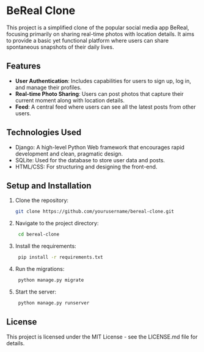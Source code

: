 # BeReal Clone

This project is a simplified clone of the popular social media app BeReal, focusing primarily on sharing real-time photos with location details. It aims to provide a basic yet functional platform where users can share spontaneous snapshots of their daily lives.



## Features
- **User Authentication**: Includes capabilities for users to sign up, log in, and manage their profiles.
- **Real-time Photo Sharing**: Users can post photos that capture their current moment along with location details.
- **Feed**: A central feed where users can see all the latest posts from other users.

## Technologies Used
- Django: A high-level Python Web framework that encourages rapid development and clean, pragmatic design.
- SQLite: Used for the database to store user data and posts.
- HTML/CSS: For structuring and designing the front-end.

## Setup and Installation
1. Clone the repository:
   ```bash
   git clone https://github.com/yourusername/bereal-clone.git
   
2. Navigate to the project directory:
   ```bash
    cd bereal-clone

3. Install the requirements:
   ```bash
    pip install -r requirements.txt
4. Run the migrations:
   ```bash
    python manage.py migrate
5. Start the server:
   ```bash
    python manage.py runserver
   
## License

This project is licensed under the MIT License - see the LICENSE.md file for details.
